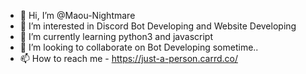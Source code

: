 - 👋 Hi, I’m @Maou-Nightmare
- 👀 I’m interested in Discord Bot Developing and Website Developing
- 🌱 I’m currently learning python3 and javascript
- 💞️ I’m looking to collaborate on Bot Developing sometime..
- 📫 How to reach me - https://just-a-person.carrd.co/

<!---
Maou-Nightmare/Maou-Nightmare is a ✨ special ✨ repository because its `README.md` (this file) appears on your GitHub profile.
You can click the Preview link to take a look at your changes.
--->
